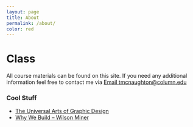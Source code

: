 ```yaml
---
layout: page
title: About
permalink: /about/
color: red
---
```


# Class
All course materials can be found on this site. If you need any additional information feel free to contact me via <a href="mailto:tmcnaughton@column.edu">Email tmcnaughton@column.edu</a>

### Cool Stuff
- [The Universal Arts of Graphic Design](https://www.youtube.com/watch?v=sTi5SNgxE3U)
- [Why We Build – Wilson Miner](http://vimeo.com/34017777)
